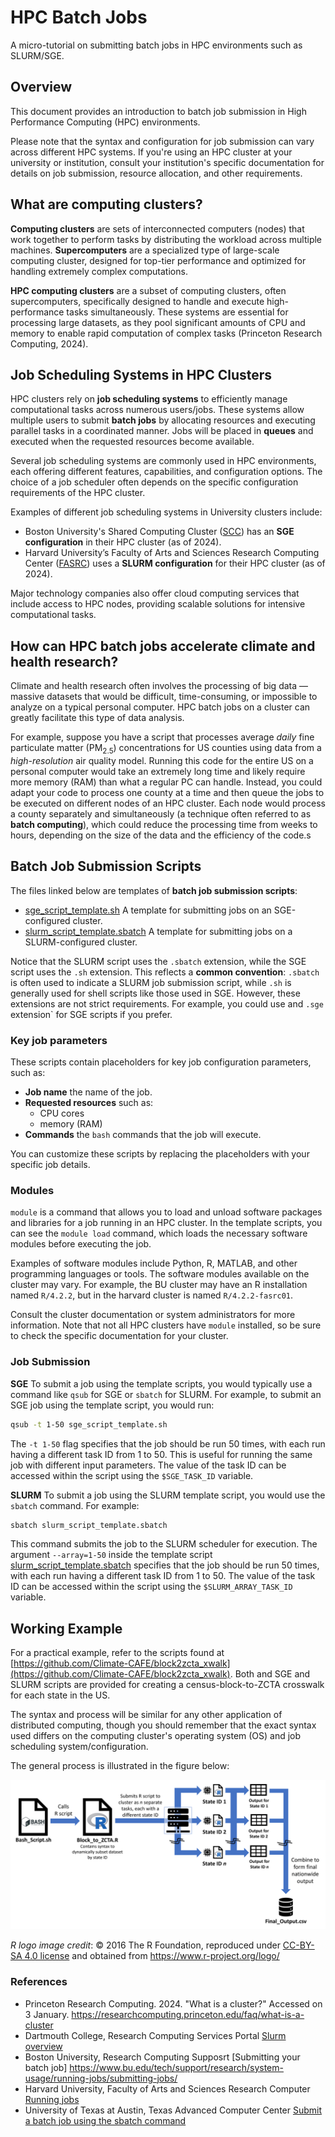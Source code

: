 # HPC Batch Jobs

A micro-tutorial on submitting batch jobs in HPC environments such as SLURM/SGE.

## Overview

This document provides an introduction to batch job submission in High Performance Computing (HPC) environments. 

Please note that the syntax and configuration for job submission can vary across different HPC systems. If you're using an HPC cluster at your university or institution, consult your institution's specific documentation for details on job submission, resource allocation, and other requirements.

## What are computing clusters?

**Computing clusters** are sets of interconnected computers (nodes) that work together to perform tasks by distributing the workload across multiple machines. **Supercomputers** are a specialized type of large-scale computing cluster, designed for top-tier performance and optimized for handling extremely complex computations.

**HPC computing clusters** are a subset of computing clusters, often supercomputers, specifically designed to handle and execute high-performance tasks simultaneously. These systems are essential for processing large datasets, as they pool significant amounts of CPU and memory to enable rapid computation of complex tasks (Princeton Research Computing, 2024).

## Job Scheduling Systems in HPC Clusters

HPC clusters rely on **job scheduling systems** to efficiently manage computational tasks across numerous users/jobs. These systems allow multiple users to submit **batch jobs** by allocating resources and executing parallel tasks in a coordinated manner. Jobs will be placed in **queues** and executed when the requested resources become available.

Several job scheduling systems are commonly used in HPC environments, each offering different features, capabilities, and configuration options. The choice of a job scheduler often depends on the specific configuration requirements of the HPC cluster.

Examples of different job scheduling systems in University clusters include:

* Boston University's Shared Computing Cluster ([SCC](https://www.bu.edu/tech/support/research/computing-resources/scc/)) has an **SGE configuration** in their HPC cluster (as of 2024).
* Harvard University’s Faculty of Arts and Sciences Research Computing Center ([FASRC](https://www.rc.fas.harvard.edu/)) uses a **SLURM configuration** for their HPC cluster (as of 2024). 

Major technology companies also offer cloud computing services that include access to HPC nodes, providing scalable solutions for intensive computational tasks.

## How can HPC batch jobs accelerate climate and health research?

Climate and health research often involves the processing of big data — massive datasets that would be difficult, time-consuming, or impossible to analyze on a typical personal computer. HPC batch jobs on a cluster can greatly facilitate this type of data analysis.

For example, suppose you have a script that processes average *daily* fine particulate matter (PM<sub>2.5</sub>) concentrations for US counties using data from a *high-resolution* air quality model. Running this code for the entire US on a personal computer would take an extremely long time and likely require more memory (RAM) than what a regular PC can handle. Instead, you could adapt your code to process one county at a time and then queue the jobs to be executed on different nodes of an HPC cluster. Each node would process a county separately and simultaneously (a technique often referred to as **batch computing**), which could reduce the processing time from weeks to hours, depending on the size of the data and the efficiency of the code.s

## Batch Job Submission Scripts

The files linked below are templates of **batch job submission scripts**:

* [sge_script_template.sh](./sge_script_template.sh) A template for submitting jobs on an SGE-configured cluster. 
* [slurm_script_template.sbatch](./slurm_script_template.sbatch) A template for submitting jobs on a SLURM-configured cluster.

Notice that the SLURM script uses the `.sbatch` extension, while the SGE script uses the `.sh` extension. This reflects a **common convention**: `.sbatch` is often used to indicate a SLURM job submission script, while `.sh` is generally used for shell scripts like those used in SGE. However, these extensions are not strict requirements. For example, you could use and `.sge` extension` for SGE scripts if you prefer.

### Key job parameters

These scripts contain placeholders for key job configuration parameters, such as:

* **Job name** the name of the job.
* **Requested resources** such as:
    + CPU cores
    + memory (RAM)
* **Commands** the `bash` commands that the job will execute.
    
You can customize these scripts by replacing the placeholders with your specific job details.

### Modules

`module` is a command that allows you to load and unload software packages and libraries for a job running in an HPC cluster. In the template scripts, you can see the `module load` command, which loads the necessary software modules before executing the job. 

Examples of software modules include Python, R, MATLAB, and other programming languages or tools. The software modules available on the cluster may vary. For example, the BU cluster may have an R installation named `R/4.2.2`, but in the harvard cluster is named `R/4.2.2-fasrc01`. 

Consult the cluster documentation or system administrators for more information. Note that not all HPC clusters have `module` installed, so be sure to check the specific documentation for your cluster.

### Job Submission

**SGE** To submit a job using the template scripts, you would typically use a command like `qsub` for SGE or `sbatch` for SLURM. For example, to submit an SGE job using the template script, you would run:

```bash
qsub -t 1-50 sge_script_template.sh
```

The `-t 1-50` flag specifies that the job should be run 50 times, with each run having a different task ID from 1 to 50. This is useful for running the same job with different input parameters. The value of the task ID can be accessed within the script using the `$SGE_TASK_ID` variable.

**SLURM** To submit a job using the SLURM template script, you would use the `sbatch` command. For example:

```bash
sbatch slurm_script_template.sbatch
```

This command submits the job to the SLURM scheduler for execution. The argument `--array=1-50` inside the template script [slurm_script_template.sbatch](./slurm_script_template.sbatch) specifies that the job should be run 50 times, with each run having a different task ID from 1 to 50. The value of the task ID can be accessed within the script using the `$SLURM_ARRAY_TASK_ID` variable.


## Working Example 

For a practical example, refer to the scripts found at [https://github.com/Climate-CAFE/block2zcta_xwalk](https://github.com/Climate-CAFE/block2zcta_xwalk). Both and SGE and SLURM scripts are provided for creating a census-block-to-ZCTA crosswalk for each state in the US.

The syntax and process will be similar for any other application of distributed computing, though you should remember that the exact syntax used differs on the computing cluster's operating system (OS) and job scheduling system/configuration.

The general process is illustrated in the figure below:

![Schematic of resources allocated under batch computing in an HPC computing](./batch_job_allocation.png)

*R logo image credit*: © 2016 The R Foundation, reproduced under [CC-BY-SA 4.0 license](https://creativecommons.org/licenses/by-sa/4.0/) and obtained from https://www.r-project.org/logo/

### References
- Princeton Research Computing. 2024. "What is a cluster?" Accessed on 3 January. https://researchcomputing.princeton.edu/faq/what-is-a-cluster
- Dartmouth College, Research Computing Services Portal [Slurm overview](https://services.dartmouth.edu/TDClient/1806/Portal/KB/ArticleDet?ID=132625)
- Boston University, Research Computing Supposrt [Submitting your batch job] https://www.bu.edu/tech/support/research/system-usage/running-jobs/submitting-jobs/
- Harvard University, Faculty of Arts and Sciences Research Computer [Running jobs](https://docs.rc.fas.harvard.edu/kb/running-jobs/)
- University of Texas at Austin, Texas Advanced Computer Center [Submit a batch job using the sbatch command](https://docs.tacc.utexas.edu/hpc/frontera/#running-sbatch)
